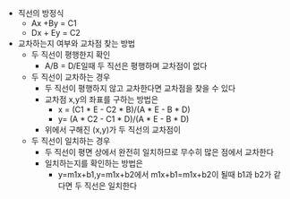 - 직선의 방정식  
    - Ax +By = C1
    - Dx + Ey = C2
- 교차하는지 여부와 교차점 찾는 방법
    - 두 직선이 평행한지 확인
        - A/B = D/E일때 두 직선은 평행하며 교차점이 없다
    - 두 직선이 교차하는 경우
        - 두 직선이 평행하지 않고 교차한다면 교차점을 찾을 수 있다
        - 교차점 x,y의 좌표를 구하는 방법은
            - x = (C1 * E - C2 * B)/(A * E - B * D)
            - y= (A * C2 - C1 * D)/(A * E - B * D)
        - 위에서 구해진 (x,y)가 두 직선의 교차점이
    - 두 직선이 일치하는 경우
        - 두 직선이 평면 상에서 완전히 일치하므로 무수히 많은 점에서 교차한다
        - 일치하는지를 확인하는 방법은
            - y=m1x+b1,y=m1x+b2에서 m1x+b1=m1x+b2이 될때 b1과 b2가 같다면 두 직선은 일치한다